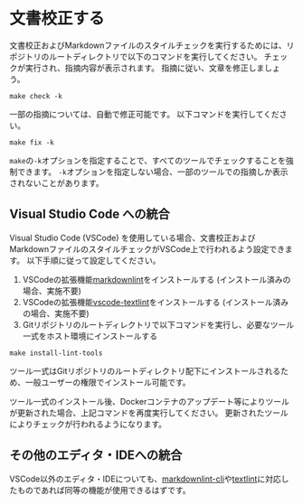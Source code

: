 # 文書校正する

文書校正およびMarkdownファイルのスタイルチェックを実行するためには、リポジトリのルートディレクトリで以下のコマンドを実行してください。
チェックが実行され、指摘内容が表示されます。
指摘に従い、文章を修正しましょう。

```console
make check -k
```

一部の指摘については、自動で修正可能です。
以下コマンドを実行してください。

```console
make fix -k
```

`make`の`-k`オプションを指定することで、すべてのツールでチェックすることを強制できます。
`-k`オプションを指定しない場合、一部のツールでの指摘しか表示されないことがあります。

## Visual Studio Code への統合

Visual Studio Code (VSCode) を使用している場合、文書校正およびMarkdownファイルのスタイルチェックがVSCode上で行われるよう設定できます。
以下手順に従って設定してください。

1. VSCodeの拡張機能[markdownlint][markdownlint-ext]をインストールする (インストール済みの場合、実施不要)
2. VSCodeの拡張機能[vscode-textlint]をインストールする (インストール済みの場合、実施不要)
3. Gitリポジトリのルートディレクトリで以下コマンドを実行し、必要なツール一式をホスト環境にインストールする

```console
make install-lint-tools
```

ツール一式はGitリポジトリのルートディレクトリ配下にインストールされるため、一般ユーザーの権限でインストール可能です。

ツール一式のインストール後、Dockerコンテナのアップデート等によりツールが更新された場合、上記コマンドを再度実行してください。
更新されたツールによりチェックが行われるようになります。

## その他のエディタ・IDEへの統合

VSCode以外のエディタ・IDEについても、[markdownlint-cli]や[textlint]に対応したものであれば同等の機能が使用できるはずです。

[markdownlint-ext]: https://marketplace.visualstudio.com/items?itemName=DavidAnson.vscode-markdownlint
[vscode-textlint]: https://marketplace.visualstudio.com/items?itemName=taichi.vscode-textlint
[markdownlint-cli]: https://github.com/igorshubovych/markdownlint-cli
[textlint]: https://textlint.github.io/
